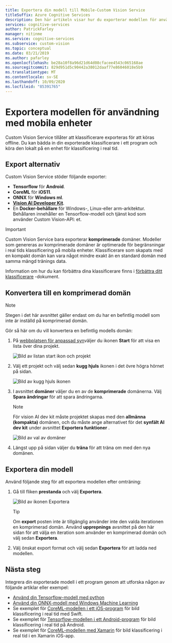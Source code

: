 ```yaml
---
title: Exportera din modell till Mobile-Custom Vision Service
titleSuffix: Azure Cognitive Services
description: Den här artikeln visar hur du exporterar modellen för användning i skapa mobil program eller kör lokalt för klassificering i real tid.
services: cognitive-services
author: PatrickFarley
manager: nitinme
ms.service: cognitive-services
ms.subservice: custom-vision
ms.topic: conceptual
ms.date: 03/21/2019
ms.author: pafarley
ms.openlocfilehash: be28a10f8a96d21d64d08cfacee4543c065168ae
ms.sourcegitcommit: 829d951d5c90442a38012daaf77e86046018e5b9
ms.translationtype: MT
ms.contentlocale: sv-SE
ms.lasthandoff: 10/09/2020
ms.locfileid: "85391765"
---
```

# <a name="export-your-model-for-use-with-mobile-devices"></a>Exportera modellen för användning med mobila enheter

Custom Vision Service tillåter att klassificerare exporteras för att köras offline. Du kan bädda in din exporterade klassificerare i ett program och köra den lokalt på en enhet för klassificering i real tid.

## <a name="export-options"></a>Export alternativ

Custom Vision Service stöder följande exporter:

* __Tensorflow__ för __Android__.
* __CoreML__ för __iOS11__.
* __ONNX__ för __Windows ml__.
* __[Vision AI Developer Kit](https://azure.github.io/Vision-AI-DevKit-Pages/)__.
* En __Docker-behållare__ för Windows-, Linux-eller arm-arkitektur. Behållaren innehåller en Tensorflow-modell och tjänst kod som använder Custom Vision-API: et.

> [!IMPORTANT]
> Custom Vision Service bara exporterar __komprimerade__ domäner. Modeller som genereras av komprimerade domäner är optimerade för begränsningar i real tids klassificering på mobila enheter. Klassificerare som skapats med en kompakt domän kan vara något mindre exakt än en standard domän med samma mängd tränings data.
>
> Information om hur du kan förbättra dina klassificerare finns i [förbättra ditt klassificerare](getting-started-improving-your-classifier.md) -dokument.

## <a name="convert-to-a-compact-domain"></a>Konvertera till en komprimerad domän

> [!NOTE]
> Stegen i det här avsnittet gäller endast om du har en befintlig modell som inte är inställd på komprimerad domän.

Gör så här om du vill konvertera en befintlig modells domän:

1. På [webbplatsen för anpassad syn](https://customvision.ai)väljer du ikonen __Start__ för att visa en lista över dina projekt.

    ![Bild av listan start ikon och projekt](./media/export-your-model/projects-list.png)

1. Välj ett projekt och välj sedan __kugg hjuls__ ikonen i det övre högra hörnet på sidan.

    ![Bild av kugg hjuls ikonen](./media/export-your-model/gear-icon.png)

1. I avsnittet __domäner__ väljer du en av de __komprimerade__ domänerna. Välj __Spara ändringar__ för att spara ändringarna. 

    > [!NOTE]
    > För vision AI dev kit måste projektet skapas med den __allmänna (kompakta)__ domänen, och du måste ange alternativet för det **synfält AI dev kit** under avsnittet **Exportera funktioner** .

    ![Bild av val av domäner](./media/export-your-model/domains.png)

1. Längst upp på sidan väljer du __träna__ för att träna om med den nya domänen.

## <a name="export-your-model"></a>Exportera din modell

Använd följande steg för att exportera modellen efter omträning:

1. Gå till fliken **prestanda** och välj __Exportera__. 

    ![Bild av ikonen Exportera](./media/export-your-model/export.png)

    > [!TIP]
    > Om __export__ posten inte är tillgänglig använder inte den valda iterationen en komprimerad domän. Använd __upprepnings__ avsnittet på den här sidan för att välja en iteration som använder en komprimerad domän och välj sedan __Exportera__.

1. Välj önskat export format och välj sedan __Exportera__ för att ladda ned modellen.

## <a name="next-steps"></a>Nästa steg

Integrera din exporterade modell i ett program genom att utforska någon av följande artiklar eller exempel:

* [Använd din Tensorflow-modell med python](export-model-python.md)
* [Använd din ONNX-modell med Windows Machine Learning](custom-vision-onnx-windows-ml.md)
* Se exemplet för [CoreML-modellen i ett iOS-program](https://go.microsoft.com/fwlink/?linkid=857726) för bild klassificering i real tid med Swift.
* Se exemplet för [Tensorflow-modellen i ett Android-program](https://github.com/Azure-Samples/cognitive-services-android-customvision-sample) för bild klassificering i real tid på Android.
* Se exemplet för [CoreML-modellen med Xamarin](https://github.com/xamarin/ios-samples/tree/master/ios11/CoreMLAzureModel) för bild klassificering i real tid i en Xamarin iOS-app.
